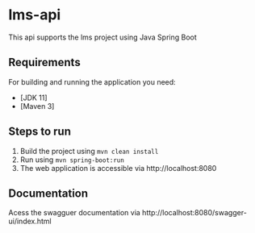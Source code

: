 # lms-api
This api supports the lms project using Java Spring Boot 

## Requirements

For building and running the application you need:

- [JDK 11]
- [Maven 3]

## Steps to run
1. Build the project using
  `mvn clean install`
2. Run using `mvn spring-boot:run`
3. The web application is accessible via http://localhost:8080

## Documentation
Acess the swagguer documentation via http://localhost:8080/swagger-ui/index.html
